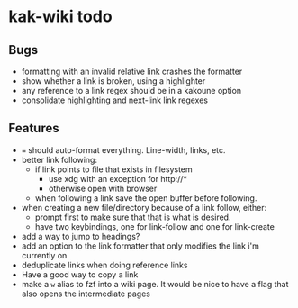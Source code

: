 # kak-wiki todo

## Bugs
- formatting with an invalid relative link crashes the formatter
- show whether a link is broken, using a highlighter
- any reference to a link regex should be in a kakoune option
- consolidate highlighting and next-link link regexes

## Features
- `=` should auto-format everything. Line-width, links, etc.
- better link following:
  - if link points to file that exists in filesystem
    - use xdg with an exception for http://*
    - otherwise open with browser
  - when following a link save the open buffer before following.
- when creating a new file/directory because of a link follow, either:
  - prompt first to make sure that that is what is desired.
  - have two keybindings, one for link-follow and one for link-create
- add a way to jump to headings?
- add an option to the link formatter that only modifies the link i'm
  currently on
- deduplicate links when doing reference links
- Have a good way to copy a link
- make a `w` alias to fzf into a wiki page. It would be nice to have a flag
  that also opens the intermediate pages
